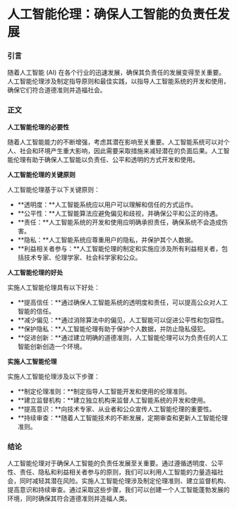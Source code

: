 # 人工智能伦理：确保人工智能的负责任发展

### 引言

随着人工智能 (AI) 在各个行业的迅速发展，确保其负责任的发展变得至关重要。人工智能伦理涉及制定指导原则和最佳实践，以指导人工智能系统的开发和使用，确保它们符合道德准则并造福社会。

### 正文

**人工智能伦理的必要性**

随着人工智能能力的不断增强，考虑其潜在影响至关重要。人工智能系统可以对个人、社会和环境产生重大影响，因此需要采取措施来减轻潜在的负面后果。人工智能伦理有助于确保人工智能以负责任、公平和透明的方式开发和使用。

**人工智能伦理的关键原则**

人工智能伦理基于以下关键原则：

- **透明度：**人工智能系统应以用户可以理解和信任的方式运作。
- **公平性：**人工智能算法应避免偏见和歧视，并确保公平和公正的待遇。
- **责任：**人工智能系统的开发和使用应明确承担责任，确保系统不会造成伤害。
- **隐私：**人工智能系统应尊重用户的隐私，并保护其个人数据。
- **利益相关者参与：**人工智能伦理的制定和实施应涉及所有利益相关者，包括技术专家、伦理学家、社会科学家和公众。

**人工智能伦理的好处**

实施人工智能伦理具有以下好处：

- **提高信任：**通过确保人工智能系统的透明度和责任，可以提高公众对人工智能的信任。
- **减少偏见：**通过消除算法中的偏见，人工智能可以促进公平性和包容性。
- **保护隐私：**人工智能伦理有助于保护个人数据，并防止隐私侵犯。
- **促进创新：**通过建立明确的道德准则，人工智能伦理可以为负责任的人工智能创新创造一个环境。

**实施人工智能伦理**

实施人工智能伦理涉及以下步骤：

- **制定伦理准则：**制定指导人工智能开发和使用的伦理准则。
- **建立监督机构：**建立独立机构来监督人工智能系统的开发和使用。
- **提高意识：**向技术专家、从业者和公众宣传人工智能伦理的重要性。
- **持续审查：**随着人工智能技术的不断发展，定期审查和更新人工智能伦理准则。

### 结论

人工智能伦理对于确保人工智能的负责任发展至关重要。通过遵循透明度、公平性、责任、隐私和利益相关者参与的原则，我们可以利用人工智能的力量造福社会，同时减轻其潜在风险。实施人工智能伦理涉及制定伦理准则、建立监督机构、提高意识和持续审查。通过采取这些步骤，我们可以创建一个人工智能蓬勃发展的环境，同时确保其符合道德准则并造福人类。
